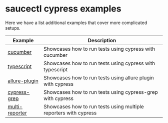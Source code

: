 # saucectl cypress examples

Here we have a list additional examples that cover more complicated setups.

| Example | Description |
| ------- | ----------- |
| [cucumber](cucumber) | Showcases how to run tests using cypress with cucumber |
| [typescript](typescript) | Showcases how to run tests using cypress with typescript |
| [allure-plugin](allure-plugin) | Showcases how to run tests using allure plugin with cypress |
| [cypress-grep](cypress-grep) | Showcases how to run tests using cypress-grep with cypress |
| [multi-reporter](multi-reporter) | Showcases how to run tests using multiple reporters with cypress |
